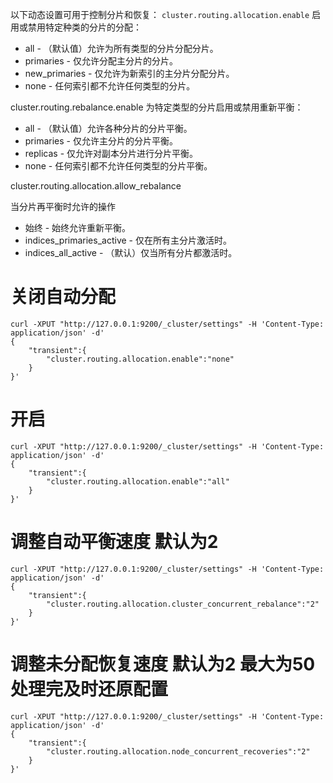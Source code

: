  以下动态设置可用于控制分片和恢复： `cluster.routing.allocation.enable` 启用或禁用特定种类的分片的分配：
- all - （默认值）允许为所有类型的分片分配分片。
- primaries - 仅允许分配主分片的分片。
- new_primaries - 仅允许为新索引的主分片分配分片。
- none - 任何索引都不允许任何类型的分片。

cluster.routing.rebalance.enable 为特定类型的分片启用或禁用重新平衡：
- all - （默认值）允许各种分片的分片平衡。
- primaries - 仅允许主分片的分片平衡。
- replicas - 仅允许对副本分片进行分片平衡。
- none - 任何索引都不允许任何类型的分片平衡。

cluster.routing.allocation.allow_rebalance

当分片再平衡时允许的操作
- 始终 - 始终允许重新平衡。
- indices_primaries_active - 仅在所有主分片激活时。
- indices_all_active - （默认）仅当所有分片都激活时。

# 关闭自动分配
```
curl -XPUT "http://127.0.0.1:9200/_cluster/settings" -H 'Content-Type: application/json' -d' 
{
    "transient":{
        "cluster.routing.allocation.enable":"none"
    }
}'
```

# 开启
```
curl -XPUT "http://127.0.0.1:9200/_cluster/settings" -H 'Content-Type: application/json' -d' 
{
    "transient":{
        "cluster.routing.allocation.enable":"all"
    }
}'
```

# 调整自动平衡速度 默认为2
```
curl -XPUT "http://127.0.0.1:9200/_cluster/settings" -H 'Content-Type: application/json' -d' 
{
    "transient":{
        "cluster.routing.allocation.cluster_concurrent_rebalance":"2"
    }
}'
```

# 调整未分配恢复速度 默认为2 最大为50  处理完及时还原配置
```
curl -XPUT "http://127.0.0.1:9200/_cluster/settings" -H 'Content-Type: application/json' -d' 
{
    "transient":{
        "cluster.routing.allocation.node_concurrent_recoveries":"2"
    }
}'
```
